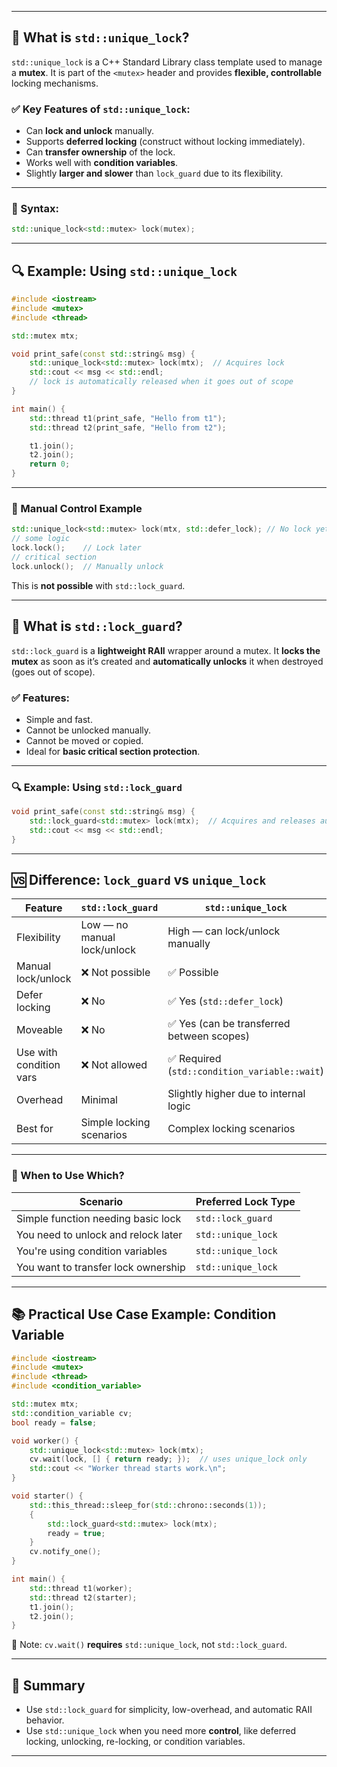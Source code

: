 
---

## 🧩 What is `std::unique_lock`?

`std::unique_lock` is a C++ Standard Library class template used to manage a **mutex**. It is part of the `<mutex>` header and provides **flexible, controllable** locking mechanisms.

### ✅ Key Features of `std::unique_lock`:

* Can **lock and unlock** manually.
* Supports **deferred locking** (construct without locking immediately).
* Can **transfer ownership** of the lock.
* Works well with **condition variables**.
* Slightly **larger and slower** than `lock_guard` due to its flexibility.

---

### 🔧 Syntax:

```cpp
std::unique_lock<std::mutex> lock(mutex);
```

---

## 🔍 Example: Using `std::unique_lock`

```cpp
#include <iostream>
#include <mutex>
#include <thread>

std::mutex mtx;

void print_safe(const std::string& msg) {
    std::unique_lock<std::mutex> lock(mtx);  // Acquires lock
    std::cout << msg << std::endl;
    // lock is automatically released when it goes out of scope
}

int main() {
    std::thread t1(print_safe, "Hello from t1");
    std::thread t2(print_safe, "Hello from t2");

    t1.join();
    t2.join();
    return 0;
}
```

---

### 🧰 Manual Control Example

```cpp
std::unique_lock<std::mutex> lock(mtx, std::defer_lock); // No lock yet
// some logic
lock.lock();    // Lock later
// critical section
lock.unlock();  // Manually unlock
```

This is **not possible** with `std::lock_guard`.

---

## 🔐 What is `std::lock_guard`?

`std::lock_guard` is a **lightweight RAII** wrapper around a mutex. It **locks the mutex** as soon as it’s created and **automatically unlocks** it when destroyed (goes out of scope).

### ✅ Features:

* Simple and fast.
* Cannot be unlocked manually.
* Cannot be moved or copied.
* Ideal for **basic critical section protection**.

---

### 🔍 Example: Using `std::lock_guard`

```cpp
void print_safe(const std::string& msg) {
    std::lock_guard<std::mutex> lock(mtx);  // Acquires and releases automatically
    std::cout << msg << std::endl;
}
```

---

## 🆚 Difference: `lock_guard` vs `unique_lock`

| Feature                 | `std::lock_guard`           | `std::unique_lock`                           |
| ----------------------- | --------------------------- | -------------------------------------------- |
| Flexibility             | Low — no manual lock/unlock | High — can lock/unlock manually              |
| Manual lock/unlock      | ❌ Not possible              | ✅ Possible                                   |
| Defer locking           | ❌ No                        | ✅ Yes (`std::defer_lock`)                    |
| Moveable                | ❌ No                        | ✅ Yes (can be transferred between scopes)    |
| Use with condition vars | ❌ Not allowed               | ✅ Required (`std::condition_variable::wait`) |
| Overhead                | Minimal                     | Slightly higher due to internal logic        |
| Best for                | Simple locking scenarios    | Complex locking scenarios                    |

---

### 📌 When to Use Which?

| Scenario                            | Preferred Lock Type |
| ----------------------------------- | ------------------- |
| Simple function needing basic lock  | `std::lock_guard`   |
| You need to unlock and relock later | `std::unique_lock`  |
| You're using condition variables    | `std::unique_lock`  |
| You want to transfer lock ownership | `std::unique_lock`  |

---

## 📚 Practical Use Case Example: Condition Variable

```cpp
#include <iostream>
#include <mutex>
#include <thread>
#include <condition_variable>

std::mutex mtx;
std::condition_variable cv;
bool ready = false;

void worker() {
    std::unique_lock<std::mutex> lock(mtx);
    cv.wait(lock, [] { return ready; });  // uses unique_lock only
    std::cout << "Worker thread starts work.\n";
}

void starter() {
    std::this_thread::sleep_for(std::chrono::seconds(1));
    {
        std::lock_guard<std::mutex> lock(mtx);
        ready = true;
    }
    cv.notify_one();
}

int main() {
    std::thread t1(worker);
    std::thread t2(starter);
    t1.join();
    t2.join();
}
```

📝 Note: `cv.wait()` **requires** `std::unique_lock`, not `std::lock_guard`.

---

## 🧠 Summary

* Use `std::lock_guard` for simplicity, low-overhead, and automatic RAII behavior.
* Use `std::unique_lock` when you need more **control**, like deferred locking, unlocking, re-locking, or condition variables.

---


